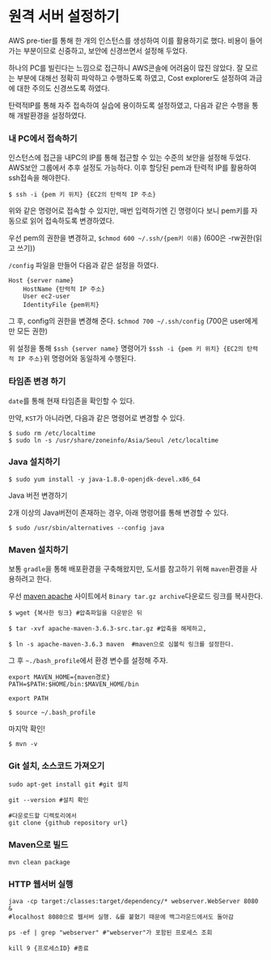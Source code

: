 # 원격 서버 설정하기

AWS pre-tier를 통해 한 개의 인스턴스를 생성하여 이를 활용하기로 했다. 비용이 들어가는 부분이므로 신중하고, 보안에 신경쓰면서 설정해 두었다.

하나의 PC를 빌린다는 느낌으로 접근하니 AWS콘솔에 어려움이 많진 않았다. 잘 모르는 부분에 대해선 정확히 파악하고 수행하도록 하였고, Cost explorer도 설정하여 과금에 대한 주의도 신경쓰도록 하였다. 

탄력적IP를 통해 자주 접속하여 실습에 용이하도록 설정하였고, 다음과 같은 수행을 통해 개발환경을 설정하였다.



### 내 PC에서 접속하기

인스턴스에 접근을 내PC의 IP를 통해 접근할 수 있는 수준의 보안을 설정해 두었다. AWS보안 그룹에서 추후 설정도 가능하다.
이후 할당된 pem과 탄력적 IP를 활용하여 ssh접속을 해야한다. 

```shell
$ ssh -i {pem 키 위치} {EC2의 탄력적 IP 주소}
```

위와 같은 명령어로 접속할 수 있지만, 매번 입력하기엔 긴 명령이다 보니 pem키를 자동으로 읽어 접속하도록 변경하였다.

우선 pem의 권한을 변경하고, `$chmod 600 ~/.ssh/{pem키 이름}` (600은 -rw권한(읽고 쓰기))

`/config` 파일을 만들어 다음과 같은 설정을 하였다.

```shell
Host {server name}
	HostName {탄력적 IP 주소}
	User ec2-user
	IdentityFile {pem위치}
```

그 후, config의 권한을 변경해 준다. `$chmod 700 ~/.ssh/config` (700은 user에게만 모든 권한)

위 설정을 통해 `$ssh {server name}` 명령어가 `$ssh -i {pem 키 위치} {EC2의 탄력적 IP 주소}`위 명령어와 동일하게 수행된다.



### 타임존 변경 하기

`date`를 통해 현재 타임존을 확인할 수 있다.

만약, `KST`가 아니라면, 다음과 같은 명령어로 변경할 수 있다.

```shell
$ sudo rm /etc/localtime
$ sudo ln -s /usr/share/zoneinfo/Asia/Seoul /etc/localtime
```



### Java 설치하기

```shell
$ sudo yum install -y java-1.8.0-openjdk-devel.x86_64
```

Java 버전 변경하기

2개 이상의 Java버전이 존재하는 경우, 아래 명령어를 통해 변경할 수 있다.

```shell
$ sudo /usr/sbin/alternatives --config java
```



### Maven 설치하기

보통 `gradle`을 통해 배포환경을 구축해왔지만, 도서를 참고하기 위해 `maven`환경을 사용하려고 한다.

우선 [maven apache](https://maven.apache.org/download.cgi) 사이트에서 `Binary tar.gz archive`다운로드 링크를 복사한다.

```shell
$ wget {복사한 링크} #압축파일을 다운받은 뒤
```

```shell
$ tar -xvf apache-maven-3.6.3-src.tar.gz #압축을 해제하고,
```

```shell
$ ln -s apache-maven-3.6.3 maven  #maven으로 심볼릭 링크를 설정한다.
```

그 후 `~./bash_profile`에서 환경 변수를 설정해 주자.

```shell
export MAVEN_HOME={maven경로}
PATH=$PATH:$HOME/bin:$MAVEN_HOME/bin

export PATH
```

```shell
$ source ~/.bash_profile
```

마지막 확인!

```shell
$ mvn -v
```



### Git 설치, 소스코드 가져오기

```shell
sudo apt-get install git #git 설치
```

```shell
git --version #설치 확인
```



```shell
#다운로드할 디렉토리에서
git clone {github repository url}
```



### Maven으로 빌드

```shell
mvn clean package
```



### HTTP 웹서버 실행

```shell
java -cp target:/classes:target/dependency/* webserver.WebServer 8080 &
#localhost 8080으로 웹서버 실행. &를 붙혔기 때문에 백그라운드에서도 돌아감
```

```shell
ps -ef | grep "webserver" #"webserver"가 포함된 프로세스 조회

kill 9 {프로세스ID} #종료
```

